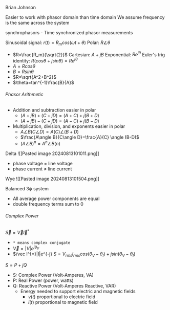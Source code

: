 Brian Johnson

Easier to work with phasor domain than time domain
We assume frequency is the same across the system

synchrophasors - Time synchronized phasor measurements


Sinusoidal signal: $r(t)=R_mcos(\omega t+\theta)$
Polar: $R\angle \theta$
- $R=\frac{R_m}{\sqrt{2}}$
Cartesian: $A+jB$
Exponential: $Re^{j\theta}$
Euler's trig identity: $R(cos\theta + jsin\theta)=Re^{j\theta}$
- $A=Rcos\theta$
- $B=Rsin\theta$
- $R=\sqrt{A^2+B^2}$
- $\theta=tan^{-1}\frac{B}{A}$

###### Phasor Arithmetic
- Addition and subtraction easier in polar
	- $(A+jB)+(C+jD)=(A+C)+j(B+D)$
	- $(A+jB)-(C+jD)=(A-C)+j(B-D)$
- Multiplication, division, and exponents easier in polar
	- $A\angle B(C\angle D)=A(C)\angle (B+D)$
	- $\frac{A\angle B}{C\angle D}=\frac{A}{C} \angle (B-D)$
	- $(A\angle B)^{n}=A^{n}\angle B(n)$

Delta
![[Pasted image 20240813101011.png]]
- phase voltage $=$ line voltage
- phase current $\neq$ line current

Wye
![[Pasted image 20240813101504.png]]


Balanced 3$\phi$ system
- All average power components are equal
- double frequency terms sum to 0


###### Complex Power
$\vec S=\vec V \vec I^{*}$
- `* means complex conjugate`
- $\vec V = |V|e^{j\theta_V}$
- $/vec I^{*}|I|e^{-j\}
$S=V_{rms}I_{rms}cos(\theta_V-\theta_I)+jsin(\theta_V-\theta_I)$

$S=P+jQ$
- S: Complex Power (Volt-Amperes, VA)
- P: Real Power (power, watts)
- Q: Reactive Power (Volt-Amperes Reactive, VAR)
	- Energy needed to support electric and magnetic fields
		- $v(t)$ proportional to electric field
		- $i(t)$ proportional to magnetic field